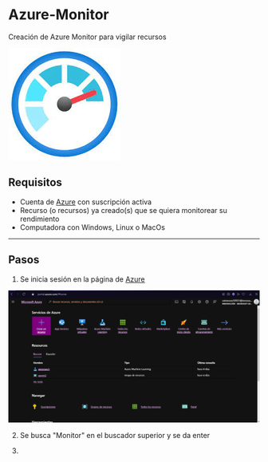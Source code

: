 # Azure-Monitor
Creación de Azure Monitor para vigilar recursos

![Logo de Azure Monitor](https://github.com/AlanAlvaradoR/Azure-Monitor/blob/main/imagenes/monitor.jpg)

## Requisitos

- Cuenta de [Azure](https://portal.azure.com/) con suscripción activa
- Recurso (o recursos) ya creado(s) que se quiera monitorear su rendimiento
- Computadora con Windows, Linux o MacOs

---------------------------------------------------------

## Pasos

1. Se inicia sesión en la página de [Azure](https://portal.azure.com/)

![Inicio Azure](https://github.com/AlanAlvaradoR/Azure-practica-1-WordPress/blob/main/imagenes/inicio%20Azure.PNG)

2. Se busca "Monitor" en el buscador superior y se da enter

3.  
